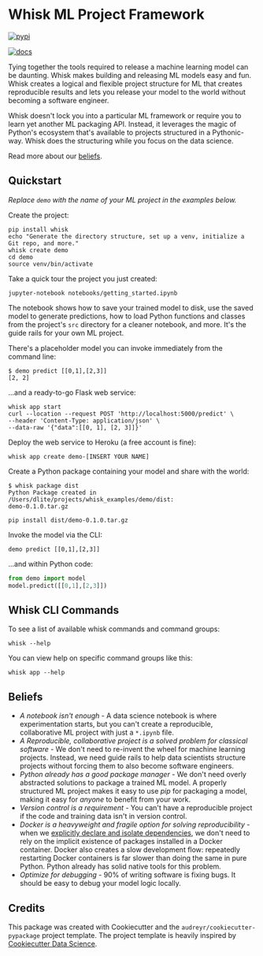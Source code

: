 # Whisk ML Project Framework

[![pypi](https://img.shields.io/pypi/v/whisk.svg)](https://pypi.python.org/pypi/whisk)

[![docs](https://readthedocs.org/projects/whisk/badge/?version=latest)](https://whisk.readthedocs.io/en/latest/?badge=latest)

Tying together the tools required to release a machine learning model can be daunting. Whisk makes building and releasing ML models easy and fun. Whisk creates a logical and flexible project structure for ML that creates reproducible results and lets you release your model to the world without becoming a software engineer.

Whisk doesn't lock you into a particular ML framework or require you to learn yet another ML packaging API. Instead, it leverages the magic of Python's ecosystem that's available to projects structured in a Pythonic-way. Whisk does the structuring while you focus on the data science.

Read more about our [beliefs](#beliefs).

## Quickstart

_Replace `demo` with the name of your ML project in the examples below._

Create the project:

```
pip install whisk
echo "Generate the directory structure, set up a venv, initialize a Git repo, and more."
whisk create demo
cd demo
source venv/bin/activate
```

Take a quick tour the project you just created:

```
jupyter-notebook notebooks/getting_started.ipynb
```

The notebook shows how to save your trained model to disk, use the saved model to generate predictions, how to load Python functions and classes from the project's `src` directory for a cleaner notebook, and more. It's the guide rails for your own ML project.

There's a placeholder model you can invoke immediately from the command line:

```
$ demo predict [[0,1],[2,3]]
[2, 2]
```

...and a ready-to-go Flask web service:

```
whisk app start
curl --location --request POST 'http://localhost:5000/predict' \
--header 'Content-Type: application/json' \
--data-raw '{"data":[[0, 1], [2, 3]]}'
```

Deploy the web service to Heroku (a free account is fine):

```
whisk app create demo-[INSERT YOUR NAME]
```

Create a Python package containing your model and share with the world:

```
$ whisk package dist
Python Package created in /Users/dlite/projects/whisk_examples/demo/dist:
demo-0.1.0.tar.gz

pip install dist/demo-0.1.0.tar.gz
```

Invoke the model via the CLI:

```
demo predict [[0,1],[2,3]]
```

...and within Python code:

```py
from demo import model
model.predict([[0,1],[2,3]])
```

## Whisk CLI Commands

To see a list of available whisk commands and command groups:

    whisk --help

You can view help on specific command groups like this:

    whisk app --help

## Beliefs

* _A notebook isn't enough_ - A data science notebook is where experimentation starts, but you can't create a reproducible, collaborative ML project with just a `*.ipynb` file.
* _A Reproducible, collaborative project is a solved problem for classical software_ - We don't need to re-invent the wheel for machine learning projects. Instead, we need guide rails to help data scientists structure projects without forcing them to also become software engineers.
* _Python already has a good package manager_ - We don't need overly abstracted solutions to package a trained ML model. A properly structured ML project makes it easy to use _pip_ for packaging a model, making it easy for _anyone_ to benefit from your work.
* _Version control is a requirement_ - You can't have a reproducible project if the code and training data isn't in version control.
* _Docker is a heavyweight and fragile option for solving reproducibility_ - when we [explicitly declare and isolate dependencies](https://12factor.net/dependencies), we don't need to rely on the implicit existence of packages installed in a Docker container. Docker also creates a slow development flow: repeatedly restarting Docker containers is far slower than doing the same in pure Python. Python already has solid native tools for this problem.
* _Optimize for debugging_ - 90% of writing software is fixing bugs. It should be easy to debug your model logic locally.


## Credits

This package was created with Cookiecutter and the `audreyr/cookiecutter-pypackage` project template. The project template is heavily inspired by [Cookiecutter Data Science](https://github.com/drivendata/cookiecutter-data-science).
